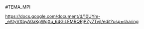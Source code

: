 #TEMA_MPI

https://docs.google.com/document/d/10UYm-_eAtyVXbyA0aKgWgXu_64GiLEMRQRjPZy7TvjI/edit?usp=sharing
